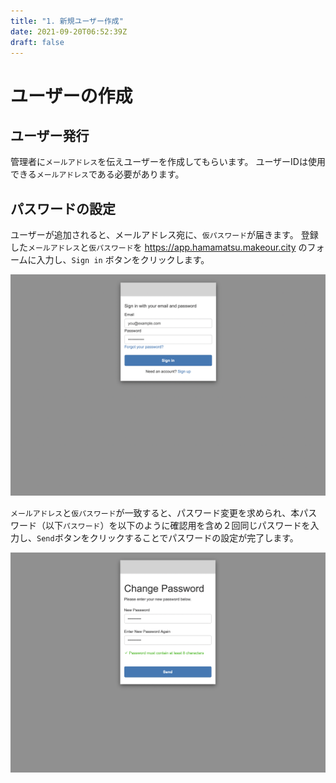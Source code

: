 ```yaml
---
title: "1. 新規ユーザー作成"
date: 2021-09-20T06:52:39Z
draft: false
---
```


# ユーザーの作成

## ユーザー発行

管理者に`メールアドレス`を伝えユーザーを作成してもらいます。
ユーザーIDは使用できる`メールアドレス`である必要があります。

<!--more-->

## パスワードの設定

ユーザーが追加されると、メールアドレス宛に、`仮パスワード`が届きます。
登録した`メールアドレス`と`仮パスワード`を https://app.hamamatsu.makeour.city のフォームに入力し、`Sign in` ボタンをクリックします。

![サインインフォーム](/images/tutorials/sign_in_form.png)

`メールアドレス`と`仮パスワード`が一致すると、パスワード変更を求められ、本パスワード（以下`パスワード`）を以下のように確認用を含め２回同じパスワードを入力し、`Send`ボタンをクリックすることでパスワードの設定が完了します。

![パスワード変更フォーム](/images/tutorials/change_password_form.png)